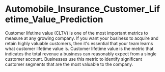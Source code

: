 # Automobile_Insurance_Customer_Lifetime_Value_Prediction
Customer lifetime value (CLTV) is one of the most important metrics to measure at any growing company. If you want your business to acquire and retain highly valuable customers, then it's essential that your team learns what customer lifetime value is. Customer lifetime value is the metric that indicates the total revenue a business can reasonably expect from a single customer account. Businesses use this metric to identify significant customer segments that are the most valuable to the company.
